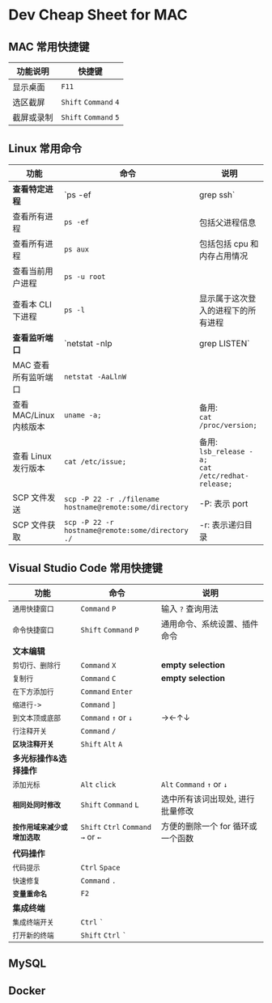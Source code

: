 # Dev Cheap Sheet for MAC

## MAC 常用快捷键

| 功能说明   | 快捷键                |
| ---------- | --------------------- |
| 显示桌面   | `F11`                 |
| 选区截屏   | `Shift` `Command` `4` |
| 截屏或录制 | `Shift` `Command` `5` |

## Linux 常用命令

| 功能 | 命令 | 说明 |
| --- | --- | --- |
| **查看特定进程** | `ps -ef | grep ssh` |  |
| 查看所有进程 | `ps -ef` | 包括父进程信息 |
| 查看所有进程 | `ps aux` | 包括包括 cpu 和内存占用情况 |
| 查看当前用户进程 | `ps -u root` |  |
| 查看本 CLI 下进程 | `ps -l` | 显示属于这次登入的进程下的所有进程 |
| **查看监听端口** | `netstat -nlp | grep LISTEN` |  |
| MAC 查看所有监听端口 | `netstat -AaLlnW` |  |
| 查看 MAC/Linux 内核版本 | `uname -a;` | 备用:<br> `cat /proc/version;` |
| 查看 Linux 发行版本 | `cat /etc/issue;` | 备用:<br> `lsb_release -a;` <br> `cat /etc/redhat-release;` |
| SCP 文件发送 | `scp -P 22 -r ./filename hostname@remote:some/directory` | -P: 表示 port |
| SCP 文件获取 | `scp -P 22 -r hostname@remote:some/directory ./` | -r: 表示递归目录 |

## Visual Studio Code 常用快捷键

| **功能**                       | 命令                                | 说明                              |
| ------------------------------ | ----------------------------------- | --------------------------------- |
| `通用快捷窗口`                 | `Command` `P`                       | 输入 `?` 查询用法                 |
| `命令快捷窗口`                 | `Shift` `Command` `P`               | 通用命令、系统设置、插件命令      |
| **文本编辑**                   |                                     |                                   |
| `剪切行、删除行`               | `Command` `X`                       | **empty selection**               |
| `复制行`                       | `Command` `C`                       | **empty selection**               |
| `在下方添加行`                 | `Command` `Enter`                   |
| `缩进行->`                     | `Command` `]`                       |
| `到文本顶或底部`               | `Command` `↑` or `↓`                | →←↑↓                              |
| `行注释开关`                   | `Command` `/`                       |
| **`区块注释开关`**             | `Shift` `Alt` `A`                   |
| **多光标操作&选择操作**        |                                     |                                   |
| `添加光标`                     | `Alt` `click`                       | `Alt` `Command` `↑` or `↓`        |
| **`相同处同时修改`**           | `Shift` `Command` `L`               | 选中所有该词出现处, 进行批量修改  |
| **`按作用域来减少或增加选取`** | `Shift` `Ctrl` `Command` `→` or `←` | 方便的删除一个 for 循环或一个函数 |
| **代码操作**                   |                                     |                                   |
| `代码提示`                     | `Ctrl` `Space`                      |
| `快速修复`                     | `Command` `.`                       |
| **`变量重命名`**               | `F2`                                |                                   |
| **集成终端**                   |                                     |                                   |
| `集成终端开关`                 | `Ctrl` `` ` ``                      |                                   |
| `打开新的终端`                 | `Shift` `Ctrl` `` ` ``              |                                   |

## MySQL

## Docker
